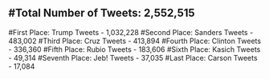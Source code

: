 #Total Number of Tweets: 2,552,515 
---
#First Place: Trump Tweets - 1,032,228
#Second Place: Sanders Tweets - 483,002
#Third Place: Cruz Tweets - 413,894
#Fourth Place: Clinton Tweets - 336,360
#Fifth Place: Rubio Tweets - 183,606
#Sixth Place: Kasich Tweets - 49,314
#Seventh Place: Jeb! Tweets - 37,035
#Last Place: Carson Tweets - 17,084
